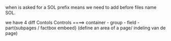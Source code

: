 <!-- code unit = Quote Status Mgmt -->

when is asked for a SOL prefix means we need to add before files name SOL.

we have 4 diff Contols 
    Controls  ====> container - group - field - part{subpages / factbox embeed} (define an area of a page/ indeling van de page)